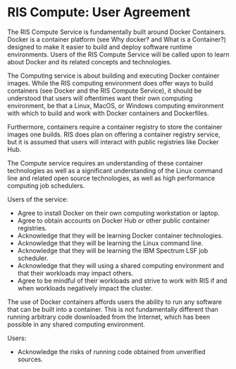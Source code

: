 # RIS Compute: User Agreement

The RIS Compute Service is fundamentally built around Docker Containers. Docker is a container platform (see Why docker? 
and What is a Container?) designed to make it easier to build and deploy software runtime environments. 
Users of the RIS Compute Service will be called upon to learn about Docker and its related concepts and technologies.

The Computing service is about building and executing Docker container images. While the RIS computing environment does 
offer ways to build containers (see Docker and the RIS Compute Service), it should be understood that users will 
oftentimes want their own computing environment, be that a Linux, MacOS, or Windows computing environment with which to 
build and work with Docker containers and Dockerfiles.

Furthermore, containers require a container registry to store the container images one builds. RIS does plan on offering 
a container registry service, but it is assumed that users will interact with public registries like Docker Hub.

The Compute service requires an understanding of these container technologies as well as a significant understanding of 
the Linux command line and related open source technologies, as well as high performance computing job schedulers.

Users of the service:
- Agree to install Docker on their own computing workstation or laptop.
- Agree to obtain accounts on Docker Hub or other public container registries.
- Acknowledge that they will be learning Docker container technologies.
- Acknowledge that they will be learning the Linux command line.
- Acknowledge that they will be learning the IBM Spectrum LSF job scheduler.
- Acknowledge that they will using a shared computing environment and that their workloads may impact others.
- Agree to be mindful of their workloads and strive to work with RIS if and when workloads negatively impact the cluster.

The use of Docker containers affords users the ability to run any software that can be built into a container. This is not 
fundamentally different than running arbitrary code downloaded from the Internet, which has been possible in any shared 
computing environment.

Users:
- Acknowledge the risks of running code obtained from unverified sources.
